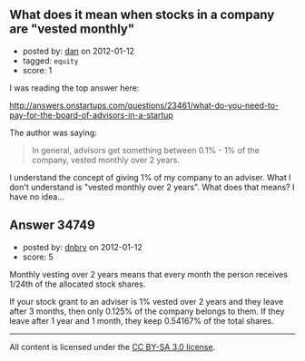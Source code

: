 ## What does it mean when stocks in a company are "vested monthly"

- posted by: [dan](https://stackexchange.com/users/-1/5175-dan) on 2012-01-12
- tagged: `equity`
- score: 1

I was reading the top answer here:

http://answers.onstartups.com/questions/23461/what-do-you-need-to-pay-for-the-board-of-advisors-in-a-startup

The author was saying:

> In general, advisors get something between 0.1% - 1% of the company,
> vested monthly over 2 years.

I understand the concept of giving 1% of my company to an adviser. What I don't understand is "vested monthly over 2 years". What does that means? I have no idea... 


## Answer 34749

- posted by: [dnbrv](https://stackexchange.com/users/-1/15284-dnbrv) on 2012-01-12
- score: 5

Monthly vesting over 2 years means that every month the person receives 1/24th of the allocated stock shares.

If your stock grant to an adviser is 1% vested over 2 years and they leave after 3 months, then only 0.125% of the company belongs to them. If they leave after 1 year and 1 month, they keep 0.54167% of the total shares.



---

All content is licensed under the [CC BY-SA 3.0 license](https://creativecommons.org/licenses/by-sa/3.0/).
